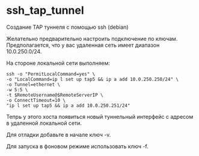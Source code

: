 # ssh_tap_tunnel
Создание TAP туннеля с помощью ssh (debian)

Желательно предварительно настроить подключение по ключам.
Предполагается, что у вас удаленная сеть имеет диапазон 10.0.250.0/24. 

На стороне локальной сети выполняем:

    ssh -o "PermitLocalCommand=yes" \ 
    -o "LocalCommand=ip l set up tap5 && ip a add 10.0.250.250/24" \ 
    -o Tunnel=ethernet \ 
    -w 5:5 \ 
    -t $RemoteUsername@$RemoteServerIP \ 
    -o ConnectTimeout=10 \ 
    "ip l set up tap5 && ip a add 10.0.250.251/24"

Тепрь у этого хоста появиться новый туннельный интерфейс с адресом в удаленной локальной сети.

Для отладки добавьте в начале  ключ -v. 

Для запуска в фоновом режиме использовать ключ -f.
